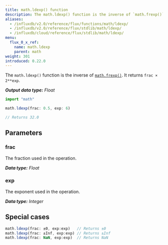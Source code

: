 ```yaml
---
title: math.ldexp() function
description: The math.ldexp() function is the inverse of `math.frexp()`. It returns `frac × 2**exp`.
aliases:
  - /influxdb/v2.0/reference/flux/functions/math/ldexp/
  - /influxdb/v2.0/reference/flux/stdlib/math/ldexp/
  - /influxdb/cloud/reference/flux/stdlib/math/ldexp/
menu:
  flux_0_x_ref:
    name: math.ldexp
    parent: math
weight: 301
introduced: 0.22.0
---
```


The `math.ldexp()` function is the inverse of [`math.frexp()`](/flux/v0.x/stdlib/math/frexp).
It returns `frac × 2**exp`.

_**Output data type:** Float_

```js
import "math"

math.ldexp(frac: 0.5, exp: 6)

// Returns 32.0
```

## Parameters

### frac
The fraction used in the operation.

_**Data type:** Float_

### exp
The exponent used in the operation.

_**Data type:** Integer_

## Special cases
```js
math.ldexp(frac: ±0, exp:exp)   // Returns ±0
math.ldexp(frac: ±Inf, exp:exp) // Returns ±Inf
math.ldexp(frac: NaN, exp:exp)  // Returns NaN
```
